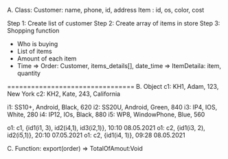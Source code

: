 A. Class:
Customer: name, phone, id, address
Item	: id, os, color, cost

Step 1: Create list of customer
Step 2: Create array of items in store
Step 3: Shopping function
+ Who is buying
+ List of items
+ Amount of each item
+ Time
=> Order: Customer, items_details[], date_time
=> ItemDetaila: item, quantity

================================
B. Object
c1: KH1, Adam, 123, New York
c2: KH2, Kate, 243, California

i1: SS10+, Android, Black, 620
i2: SS20U, Android, Green, 840
i3: IP4, IOS, White, 280
i4: IP12, IOs, Black, 880
i5: WP8, WindowPhone, Blue, 560

o1: c1, {id1(i1, 3), id2(i4,1), id3(i2,1)}, 10:10 08.05.2021
o1: c2, {id1(i3, 2), id2(i5,1)}, 20:10 07.05.2021
o1: c2, {id1(i4, 1)}, 09:28 08.05.2021

C. Function: export(order) => TotalOfAmout:Void